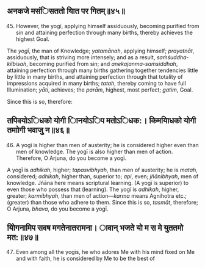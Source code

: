 ## अनकजे मसंिसततो याित पर गितम्॥४५॥

45. However, the yogī, applying himself assiduously, becoming purified from sin and attaining perfection through many births, thereby achieves the highest Goal.

The *yogī*, the man of Knowledge; *yatamānah*, applying himself; *prayatnāt*, assiduously, that is striving more intensely; and as a result, *saṁśuddha-kilbisah*, becoming purified from sin; and *anekajanma-saṁsiddhah*, attaining perfection through many births gathering together tendencies little by little in many births, and attaining perfection through that totality of impressions acquired in many births; *tatah*, thereby coming to have full Illumination; *yāti*, achieves; the *parām*, highest, most perfect; *gatim*, Goal.

Since this is so, therefore:

## तपिवयोऽिधको योगी ािनयोऽिप मतोऽिधक:। किमयािधको योगी तमाोगी भवाजु न॥४६॥

46. A yogī is higher than men of austerity; he is considered higher even than men of knowledge. The yogī is also higher than men of action. Therefore, O Arjuna, do you become a yogī.

A yogī is *adhikah*, higher; *tapasvibhyah*, than men of austerity; he is *matah*, considered; *adhikah*, higher than, superior to; *api*, even; *jñānibhyah*, men of knowledge. Jñāna here means scriptural learning. (A yogī is superior) to even those who possess that (learning). The yogī is *adhikah*, higher, greater; *karmibhyah*, than men of action—*karma* means Agnihotra etc.; (greater) than those who adhere to them. Since this is so, *tasmāt*, therefore; O Arjuna, *bhava*, do you become a yogī.

## योिगनामिप सवष मगतेनातरामना। ावान् भजते यो म स मे युततमो मत:॥४७॥

47. Even among all the yogīs, he who adores Me with his mind fixed on Me and with faith, he is considered by Me to be the best of